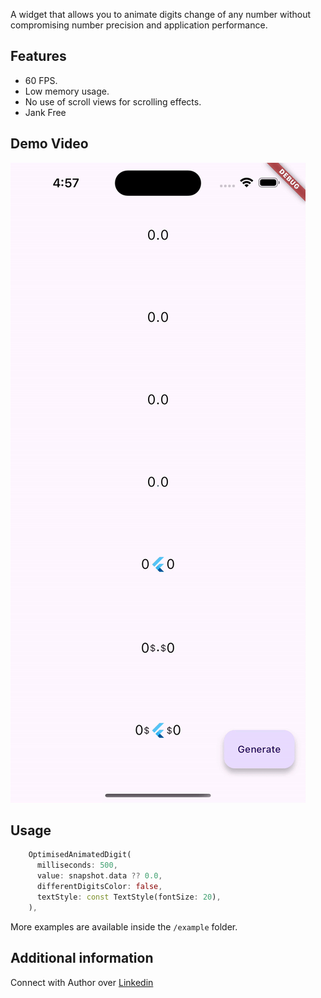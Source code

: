 A widget that allows you to animate digits change of any number
without compromising number precision and application performance.

## Features
* 60 FPS.
* Low memory usage.
* No use of scroll views for scrolling effects.
* Jank Free

## Demo Video

![The example app running in iOS](https://github.com/akmalviya03/optimised_animated_digits/blob/master/demo.gif)


## Usage

```dart
    OptimisedAnimatedDigit(
      milliseconds: 500,
      value: snapshot.data ?? 0.0,
      differentDigitsColor: false,
      textStyle: const TextStyle(fontSize: 20),
    ),
```

More examples are available inside the `/example` folder.

## Additional information

Connect with Author over [Linkedin](https://www.linkedin.com/in/abhishakkrmalviya/)
